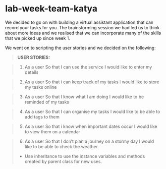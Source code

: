 # lab-week-team-katya

We decided to go on with building a virtual assistant application that can record your tasks for you. 
The brainstorming session we had led us to think about more ideas and we realised that we can incorporate many of the skills that we picked up since week 1.

We went on to scripting the user stories and we decided on the following:

> **USER STORIES:**

> 1. As a user
So that I can use the service
I would like to enter my details

> 2.  As a user
So that i can keep track of my tasks
I would like to store my tasks online

> 3. As a user
So that I know what I am doing
I would like to be reminded of my tasks

> 4. As a user
So that I can organise my tasks
I would like to be able to add tags to them

> 5. As a user
So that i know when important dates occur
I would like to view them on a calendar

> 6. As a user
So that I don’t plan a journey on a stormy day
I would like to be able to check the weather.
> - Use inheritance to use the instance variables and methods created by parent class for new uses.

 
